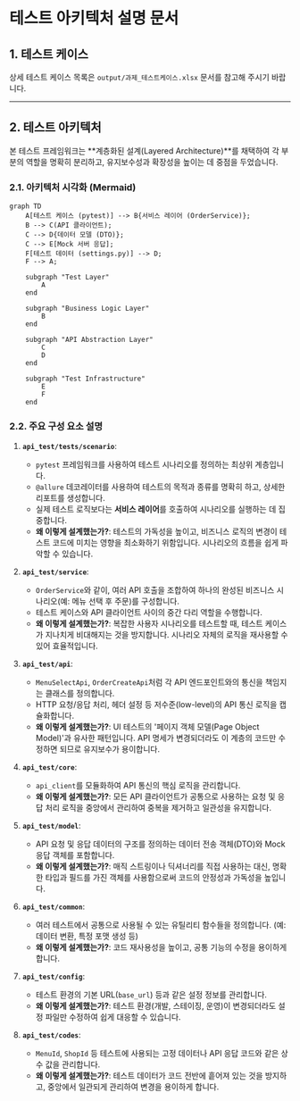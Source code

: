 # 테스트 아키텍처 설명 문서

## 1. 테스트 케이스
상세 테스트 케이스 목록은 `output/과제_테스트케이스.xlsx` 문서를 참고해 주시기 바랍니다.

---

## 2. 테스트 아키텍처

본 테스트 프레임워크는 **계층화된 설계(Layered Architecture)**를 채택하여 각 부분의 역할을 명확히 분리하고, 유지보수성과 확장성을 높이는 데 중점을 두었습니다.

### 2.1. 아키텍처 시각화 (Mermaid)

```mermaid
graph TD
    A[테스트 케이스 (pytest)] --> B{서비스 레이어 (OrderService)};
    B --> C(API 클라이언트);
    C --> D{데이터 모델 (DTO)};
    C --> E[Mock 서버 응답];
    F[테스트 데이터 (settings.py)] --> D;
    F --> A;

    subgraph "Test Layer"
        A
    end

    subgraph "Business Logic Layer"
        B
    end

    subgraph "API Abstraction Layer"
        C
        D
    end

    subgraph "Test Infrastructure"
        E
        F
    end
```

### 2.2. 주요 구성 요소 설명

1.  **`api_test/tests/scenario`**:
    -   `pytest` 프레임워크를 사용하여 테스트 시나리오를 정의하는 최상위 계층입니다.
    -   `@allure` 데코레이터를 사용하여 테스트의 목적과 종류를 명확히 하고, 상세한 리포트를 생성합니다.
    -   실제 테스트 로직보다는 **서비스 레이어**를 호출하여 시나리오를 실행하는 데 집중합니다.
    -   **왜 이렇게 설계했는가?**: 테스트의 가독성을 높이고, 비즈니스 로직의 변경이 테스트 코드에 미치는 영향을 최소화하기 위함입니다. 시나리오의 흐름을 쉽게 파악할 수 있습니다.

2.  **`api_test/service`**:
    -   `OrderService`와 같이, 여러 API 호출을 조합하여 하나의 완성된 비즈니스 시나리오(예: 메뉴 선택 후 주문)를 구성합니다.
    -   테스트 케이스와 API 클라이언트 사이의 중간 다리 역할을 수행합니다.
    -   **왜 이렇게 설계했는가?**: 복잡한 사용자 시나리오를 테스트할 때, 테스트 케이스가 지나치게 비대해지는 것을 방지합니다. 시나리오 자체의 로직을 재사용할 수 있어 효율적입니다.

3.  **`api_test/api`**:
    -   `MenuSelectApi`, `OrderCreateApi`처럼 각 API 엔드포인트와의 통신을 책임지는 클래스를 정의합니다.
    -   HTTP 요청/응답 처리, 헤더 설정 등 저수준(low-level)의 API 통신 로직을 캡슐화합니다.
    -   **왜 이렇게 설계했는가?**: UI 테스트의 '페이지 객체 모델(Page Object Model)'과 유사한 패턴입니다. API 명세가 변경되더라도 이 계층의 코드만 수정하면 되므로 유지보수가 용이합니다.

4.  **`api_test/core`**:
    -   `api_client`를 모듈화하여 API 통신의 핵심 로직을 관리합니다.
    -   **왜 이렇게 설계했는가?**: 모든 API 클라이언트가 공통으로 사용하는 요청 및 응답 처리 로직을 중앙에서 관리하여 중복을 제거하고 일관성을 유지합니다.

5.  **`api_test/model`**:
    -   API 요청 및 응답 데이터의 구조를 정의하는 데이터 전송 객체(DTO)와 Mock 응답 객체를 포함합니다.
    -   **왜 이렇게 설계했는가?**: 매직 스트링이나 딕셔너리를 직접 사용하는 대신, 명확한 타입과 필드를 가진 객체를 사용함으로써 코드의 안정성과 가독성을 높입니다.

6.  **`api_test/common`**:
    -   여러 테스트에서 공통으로 사용될 수 있는 유틸리티 함수들을 정의합니다. (예: 데이터 변환, 특정 포맷 생성 등)
    -   **왜 이렇게 설계했는가?**: 코드 재사용성을 높이고, 공통 기능의 수정을 용이하게 합니다.

7.  **`api_test/config`**:
    -   테스트 환경의 기본 URL(`base_url`) 등과 같은 설정 정보를 관리합니다.
    -   **왜 이렇게 설계했는가?**: 테스트 환경(개발, 스테이징, 운영)이 변경되더라도 설정 파일만 수정하여 쉽게 대응할 수 있습니다.

8.  **`api_test/codes`**:
    -   `MenuId`, `ShopId` 등 테스트에 사용되는 고정 데이터나 API 응답 코드와 같은 상수 값을 관리합니다.
    -   **왜 이렇게 설계했는가?**: 테스트 데이터가 코드 전반에 흩어져 있는 것을 방지하고, 중앙에서 일관되게 관리하여 변경을 용이하게 합니다.
